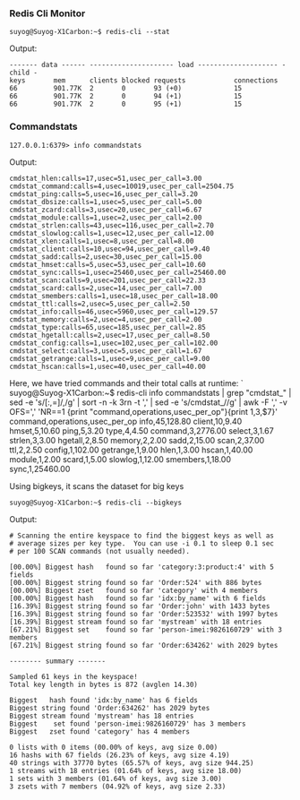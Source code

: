 ### Redis Cli Monitor
```
suyog@Suyog-X1Carbon:~$ redis-cli --stat
```
Output:
```
------- data ------ --------------------- load -------------------- - child -
keys       mem      clients blocked requests            connections
66         901.77K  2       0       93 (+0)             15
66         901.77K  2       0       94 (+1)             15
66         901.77K  2       0       95 (+1)             15

```

###  Commandstats
```
127.0.0.1:6379> info commandstats
```
Output:
```
cmdstat_hlen:calls=17,usec=51,usec_per_call=3.00
cmdstat_command:calls=4,usec=10019,usec_per_call=2504.75
cmdstat_ping:calls=5,usec=16,usec_per_call=3.20
cmdstat_dbsize:calls=1,usec=5,usec_per_call=5.00
cmdstat_zcard:calls=3,usec=20,usec_per_call=6.67
cmdstat_module:calls=1,usec=2,usec_per_call=2.00
cmdstat_strlen:calls=43,usec=116,usec_per_call=2.70
cmdstat_slowlog:calls=1,usec=12,usec_per_call=12.00
cmdstat_xlen:calls=1,usec=8,usec_per_call=8.00
cmdstat_client:calls=10,usec=94,usec_per_call=9.40
cmdstat_sadd:calls=2,usec=30,usec_per_call=15.00
cmdstat_hmset:calls=5,usec=53,usec_per_call=10.60
cmdstat_sync:calls=1,usec=25460,usec_per_call=25460.00
cmdstat_scan:calls=9,usec=201,usec_per_call=22.33
cmdstat_scard:calls=2,usec=14,usec_per_call=7.00
cmdstat_smembers:calls=1,usec=18,usec_per_call=18.00
cmdstat_ttl:calls=2,usec=5,usec_per_call=2.50
cmdstat_info:calls=46,usec=5960,usec_per_call=129.57
cmdstat_memory:calls=2,usec=4,usec_per_call=2.00
cmdstat_type:calls=65,usec=185,usec_per_call=2.85
cmdstat_hgetall:calls=2,usec=17,usec_per_call=8.50
cmdstat_config:calls=1,usec=102,usec_per_call=102.00
cmdstat_select:calls=3,usec=5,usec_per_call=1.67
cmdstat_getrange:calls=1,usec=9,usec_per_call=9.00
cmdstat_hscan:calls=1,usec=40,usec_per_call=40.00
```

Here, we have tried commands and their total calls at runtime:
`
suyog@Suyog-X1Carbon:~$ redis-cli info commandstats | grep "cmdstat_" | sed -e 's/[:,=]/,/g' | sort -n -k 3rn -t ',' | sed -e 's/cmdstat_//g' | awk -F ',' -v OFS=',' 'NR==1 {print "command,operations,usec_per_op"}{print $1,$3,$7}'
command,operations,usec_per_op
info,45,128.80
client,10,9.40
hmset,5,10.60
ping,5,3.20
type,4,4.50
command,3,2776.00
select,3,1.67
strlen,3,3.00
hgetall,2,8.50
memory,2,2.00
sadd,2,15.00
scan,2,37.00
ttl,2,2.50
config,1,102.00
getrange,1,9.00
hlen,1,3.00
hscan,1,40.00
module,1,2.00
scard,1,5.00
slowlog,1,12.00
smembers,1,18.00
sync,1,25460.00



Using bigkeys, it scans the dataset for big keys 
```
suyog@Suyog-X1Carbon:~$ redis-cli --bigkeys
```
Output:
```
# Scanning the entire keyspace to find the biggest keys as well as
# average sizes per key type.  You can use -i 0.1 to sleep 0.1 sec
# per 100 SCAN commands (not usually needed).

[00.00%] Biggest hash   found so far 'category:3:product:4' with 5 fields
[00.00%] Biggest string found so far 'Order:524' with 886 bytes
[00.00%] Biggest zset   found so far 'category' with 4 members
[00.00%] Biggest hash   found so far 'idx:by_name' with 6 fields
[16.39%] Biggest string found so far 'Order:john' with 1433 bytes
[16.39%] Biggest string found so far 'Order:523532' with 1997 bytes
[16.39%] Biggest stream found so far 'mystream' with 18 entries
[67.21%] Biggest set    found so far 'person-imei:9826160729' with 3 members
[67.21%] Biggest string found so far 'Order:634262' with 2029 bytes

-------- summary -------

Sampled 61 keys in the keyspace!
Total key length in bytes is 872 (avglen 14.30)

Biggest   hash found 'idx:by_name' has 6 fields
Biggest string found 'Order:634262' has 2029 bytes
Biggest stream found 'mystream' has 18 entries
Biggest    set found 'person-imei:9826160729' has 3 members
Biggest   zset found 'category' has 4 members

0 lists with 0 items (00.00% of keys, avg size 0.00)
16 hashs with 67 fields (26.23% of keys, avg size 4.19)
40 strings with 37770 bytes (65.57% of keys, avg size 944.25)
1 streams with 18 entries (01.64% of keys, avg size 18.00)
1 sets with 3 members (01.64% of keys, avg size 3.00)
3 zsets with 7 members (04.92% of keys, avg size 2.33)
```

